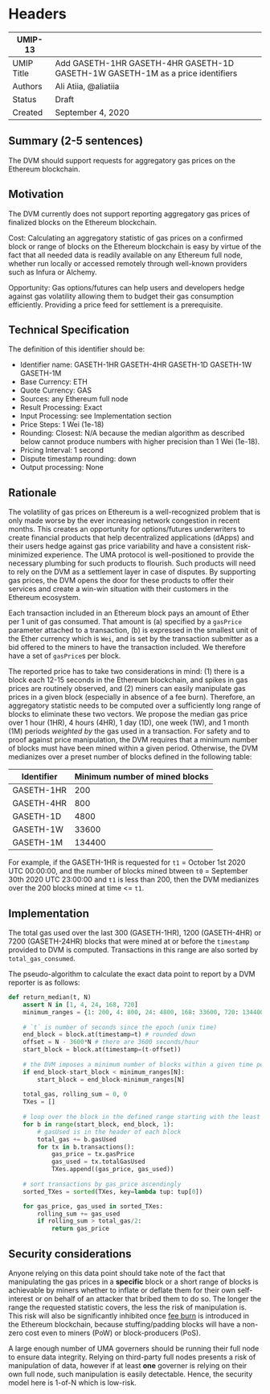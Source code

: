 # Headers
| UMIP-13     |                                                                                                                                          |
|------------|------------------------------------------------------------------------------------------------------------------------------------------|
| UMIP Title | Add GASETH-1HR GASETH-4HR GASETH-1D GASETH-1W GASETH-1M as a price identifiers                                                                                                 |
| Authors    | Ali Atiia, @aliatiia | Matt Rice, @mrice32
| Status     | Draft                                                                                                                                    |
| Created    | September 4, 2020                                                                                                                           |

## Summary (2-5 sentences)
The DVM should support requests for aggregatory gas prices on the Ethereum blockchain. 

## Motivation
The DVM currently does not support reporting aggregatory gas prices of finalized blocks on the Ethereum blockchain. 

Cost: Calculating an aggregatory statistic of gas prices on a confirmed block or range of blocks on the Ethereum blockchain is easy by virtue of the fact that all needed data is readily available on any Ethereum full node, whether run locally or accessed remotely through well-known providers such as Infura or Alchemy.

Opportunity: Gas options/futures can help users and developers hedge against gas volatility allowing them to budget their gas consumption efficiently. Providing a price feed for settlement is a prerequisite.

## Technical Specification

The definition of this identifier should be:
- Identifier name: GASETH-1HR GASETH-4HR GASETH-1D GASETH-1W GASETH-1M 
- Base Currency: ETH
- Quote Currency: GAS
- Sources: any Ethereum full node
- Result Processing: Exact
- Input Processing: see Implementation section
- Price Steps: 1 Wei (1e-18)
- Rounding: Closest: N/A because the median algorithm as described below cannot produce numbers with higher precision than 1 Wei (1e-18).
- Pricing Interval: 1 second
- Dispute timestamp rounding: down
- Output processing: None

## Rationale

The volatility of gas prices on Ethereum is a well-recognized problem that is only made worse by the ever increasing network congestion in recent months. This creates an opportunity for options/futures underwriters to create financial products that help decentralized applications (dApps) and their users hedge against gas price variability and have a consistent risk-minimized experience. The UMA protocol is well-positioned to provide the necessary plumbing for such products to flourish. Such products will need to rely on the DVM as a settlement layer in case of disputes. By supporting gas prices, the DVM opens the door for these products to offer their services and create a win-win situation with their customers in the Ethereum ecosystem.

Each transaction included in an Ethereum block pays an amount of Ether per 1 unit of gas consumed. That amount is (a) specified by a `gasPrice` parameter attached to a transaction, (b) is expressed in the smallest unit of the Ether currency which is `Wei`, and is set by the transaction submitter as a bid offered to the miners to have the transaction included. We therefore have a set of `gasPrice`s per block.

The reported price has to take two considerations in mind: (1) there is a block each 12-15 seconds in the Ethereum blockchain, and spikes in gas prices are routinely observed, and (2) miners can easily manipulate gas prices in a given block (especially in absence of a fee burn). Therefore, an aggregatory statistic needs to be computed over a sufficiently long range of blocks to eliminate these two vectors. We propose the median gas price over 1 hour (1HR), 4 hours (4HR), 1 day (1D), one week (1W), and 1 month (1M) periods _weighted by_ the gas used in a transaction. For safety and to proof against price manipulation, the DVM requires that a minimum number of blocks must have been mined within a given period. Otherwise, the DVM medianizes over a preset number of blocks defined in the following table:

| Identifier | Minimum number of mined blocks |
|------------|------------------------------------------------------------------------------------------------------------------------------------------|
| GASETH-1HR | 200 |
| GASETH-4HR | 800 |
| GASETH-1D | 4800 |
| GASETH-1W | 33600 |
| GASETH-1M | 134400 |


For example, if the GASETH-1HR is requested for `t1` = October 1st 2020 UTC 00:00:00, and the number of blocks mined btween `t0` = September 30th 2020 UTC 23:00:00 and  `t1` is less than 200, then the DVM medianizes over the 200 blocks mined at time <= `t1`.

## Implementation

The total gas used over the last 300 (GASETH-1HR), 1200 (GASETH-4HR) or 7200 (GASETH-24HR) blocks that were mined at or before the `timestamp` provided to DVM is computed. Transactions in this range are also sorted by `total_gas_consumed`. 

The pseudo-algorithm to calculate the exact data point to report by a DVM reporter is as follows:

```python
def return_median(t, N)
    assert N in [1, 4, 24, 168, 720]
    minimum_ranges = {1: 200, 4: 800, 24: 4800, 168: 33600, 720: 134400} # a mapping between the durations 1HR, 4HR, 24HR (1D), 168HR (1W), 720HR(1M) and the corresponding mimimum number of blocks that must have been mined within the period.
    
    # `t` is number of seconds since the epoch (unix time)
    end_block = block.at(timestamp=t) # rounded down
    offset = N - 3600*N # there are 3600 seconds/hour
    start_block = block.at(timestamp=(t-offset))  
    
    # the DVM imposes a minimum number of blocks within a given time period to ensure safety against price manipulation
    if end_block-start_block < minimum_ranges[N]:
        start_block = end_block-minimum_ranges[N]
    
    total_gas, rolling_sum = 0, 0
    TXes = []
    
    # loop over the block in the defined range starting with the least recent
    for b in range(start_block, end_block, 1):
        # gasUsed is in the header of each block
        total_gas += b.gasUsed
        for tx in b.transactions():
            gas_price = tx.gasPrice
            gas_used = tx.totalGasUsed
            TXes.append((gas_price, gas_used))
    
    # sort transactions by gas_price ascendingly
    sorted_TXes = sorted(TXes, key=lambda tup: tup[0])

    for gas_price, gas_used in sorted_TXes:
        rolling_sum += gas_used
        if rolling_sum > total_gas/2:
            return gas_price
```


## Security considerations

Anyone relying on this data point should take note of the fact that manipulating the gas prices in a **specific** block or a short range of blocks is achievable by miners whether to inflate or deflate them for their own self-interest or on behalf of an attacker that bribed them to do so. The longer the range the requested statistic covers, the less the risk of manipulation is. This risk will also be significantly inhibited once [fee burn](https://github.com/ethereum/EIPs/blob/master/EIPS/eip-1559.md) is introduced in the Ethereum blockchain, because stuffing/padding blocks will have a non-zero cost even to miners (PoW) or block-producers (PoS).

A large enough number of UMA governers should be running their full node to ensure data integrity. Relying on third-party full nodes presents a risk of manipulation of data, however if at least **one** governer is relying on their own full node, such manipulation is easily detectable. Hence, the security model here is 1-of-N which is low-risk.
